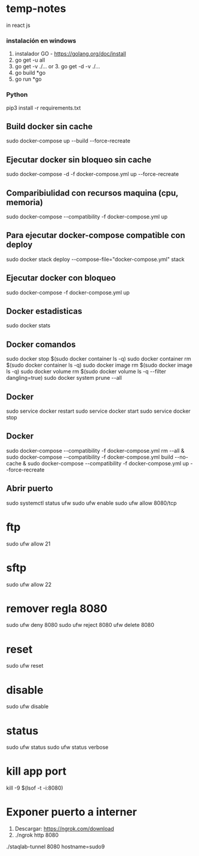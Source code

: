 # temp-notes
in react js


### instalación en windows
1. instalador GO - https://golang.org/doc/install
2. go get -u all
3. go get -v ./...    or    3. go get -d -v ./...
4. go build *go
5. go run *go

### Python
pip3 install -r requirements.txt

## Build docker sin cache
sudo docker-compose up --build --force-recreate
## Ejecutar docker sin bloqueo sin cache
sudo docker-compose -d -f docker-compose.yml up --force-recreate
## Comparibiulidad con recursos maquina (cpu, memoria)
sudo docker-compose --compatibility -f docker-compose.yml up

## Para ejecutar docker-compose compatible con deploy
sudo docker stack deploy --compose-file="docker-compose.yml" stack
## Ejecutar docker con bloqueo
sudo docker-compose -f docker-compose.yml up
## Docker estadisticas
sudo docker stats
## Docker comandos
sudo docker stop $(sudo docker container ls -q)
sudo docker container rm $(sudo docker container ls -q)
sudo docker image rm $(sudo docker image ls -q)
sudo docker volume rm $(sudo docker volume ls -q --filter dangling=true)
sudo docker system prune --all
## Docker
sudo service docker restart
sudo service docker start
sudo service docker stop
## Docker 
sudo docker-compose --compatibility -f docker-compose.yml rm --all & sudo docker-compose --compatibility -f docker-compose.yml build --no-cache & sudo docker-compose --compatibility -f docker-compose.yml up --force-recreate
## Abrir puerto
sudo systemctl status ufw 
sudo ufw enable
sudo ufw allow 8080/tcp
# ftp
sudo ufw allow 21
# sftp
sudo ufw allow 22
# remover regla 8080
sudo ufw deny 8080
sudo ufw reject 8080
ufw delete 8080
# reset
sudo ufw reset
# disable
sudo ufw disable
# status
sudo ufw status
sudo ufw status verbose
# kill app port
kill -9 $(lsof -t -i:8080)
# Exponer puerto a interner
1. Descargar: https://ngrok.com/download
2. ./ngrok http 8080

./staqlab-tunnel 8080 hostname=sudo9